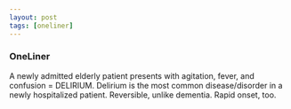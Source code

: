 ```yaml
---
layout: post
tags: [oneliner]
---
```



### OneLiner

A newly admitted elderly patient presents with agitation, fever, and confusion = DELIRIUM. Delirium is the most common disease/disorder in a newly hospitalized patient. Reversible, unlike dementia. Rapid onset, too.

